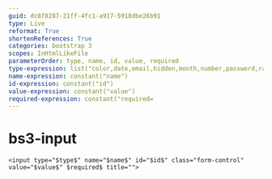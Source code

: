 ```yaml
---
guid: dc8f8287-21ff-4fc1-a917-5918dbe26b91
type: Live
reformat: True
shortenReferences: True
categories: bootstrap 3
scopes: InHtmlLikeFile
parameterOrder: type, name, id, value, required
type-expression: list("color,date,email,hidden,month,number,password,range,search,tel,text,url,week")
name-expression: constant("name")
id-expression: constant("id")
value-expression: constant("value")
required-expression: constant("required=
---
```


# bs3-input



```
<input type="$type$" name="$name$" id="$id$" class="form-control" value="$value$" $required$ title="">
```
